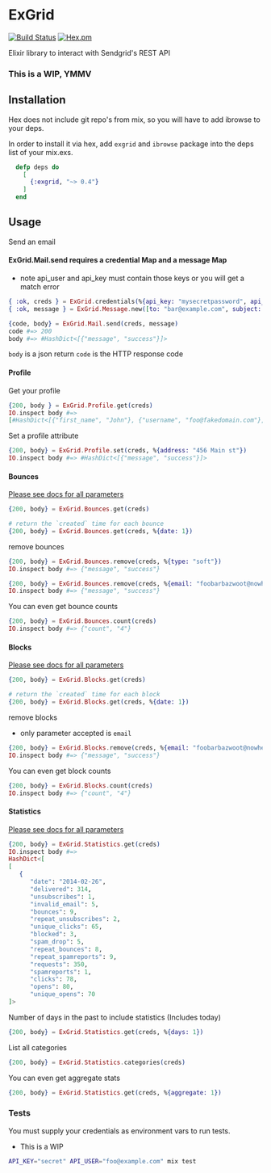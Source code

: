 ExGrid
======

[![Build Status](https://travis-ci.org/bradleyd/exgrid.svg?branch=master)](https://travis-ci.org/bradleyd/exgrid) [![Hex.pm](http://img.shields.io/hexpm/v/exgrid.svg)](https://hex.pm/packages/exgrid)


Elixir library to interact with Sendgrid's REST API

### This is a WIP, YMMV

## Installation
Hex does not include git repo's from mix, so you will have to add ibrowse to your deps.

In order to install it via hex, add `exgrid` and `ibrowse` package into the deps list of your mix.exs.

```elixir
  defp deps do
    [
      {:exgrid, "~> 0.4"}
    ]
  end
```

## Usage

Send an email
#### ExGrid.Mail.send requires a credential Map and a message Map
* note api_user and api_key must contain those keys or you will get a match error

```elixir
{ :ok, creds } = ExGrid.credentials(%{api_key: "mysecretpassword", api_user: "foo@example.com"})
{ :ok, message } = ExGrid.Message.new([to: "bar@example.com", subject: "hello world", from: "foo@example.com"])

{code, body} = ExGrid.Mail.send(creds, message)
code #=> 200
body #=> #HashDict<[{"message", "success"}]>
```
`body` is a json return
`code` is the HTTP response code

#### Profile
Get your profile

```elixir
{200, body } = ExGrid.Profile.get(creds)
IO.inspect body #=>
[#HashDict<[{"first_name", "John"}, {"username", "foo@fakedomain.com"}, {"website_access", "true"}, {"phone", "123456789"}, {"state", "CO"}, {"last_name", "Doe"}, {"address2", ""}, {"city", "Denver"}, {"email", "foo@fakedomain.com"}, {"website", "http://sendgrid.com"}, {"country", "US"}, {"active", "true"}, {"zip", "80020"}, {"address", "123 main st"}]>]
```

Set a profile attribute

```elixir
{200, body} = ExGrid.Profile.set(creds, %{address: "456 Main st"})
IO.inspect body #=> #HashDict<[{"message", "success"}]>
```

#### Bounces

[Please see docs for all parameters](https://sendgrid.com/docs/API_Reference/Web_API/bounces.html)

```elixir
{200, body} = ExGrid.Bounces.get(creds)
```

```elixir
# return the `created` time for each bounce
{200, body} = ExGrid.Bounces.get(creds, %{date: 1})
```

remove bounces

```elixir
{200, body} = ExGrid.Bounces.remove(creds, %{type: "soft"})
IO.inspect body #=> {"message", "success"}
```

```elixir
{200, body} = ExGrid.Bounces.remove(creds, %{email: "foobarbazwoot@nowhereland.biz"})
IO.inspect body #=> {"message", "success"}
```

You can even get bounce counts

```elixir
{200, body} = ExGrid.Bounces.count(creds)
IO.inspect body #=> {"count", "4"}
```

#### Blocks
[Please see docs for all parameters](https://sendgrid.com/docs/API_Reference/Web_API/blocks.html)

```elixir
{200, body} = ExGrid.Blocks.get(creds)
```

```elixir
# return the `created` time for each block
{200, body} = ExGrid.Blocks.get(creds, %{date: 1})
```

remove blocks

* only parameter accepted is `email`

```elixir
{200, body} = ExGrid.Blocks.remove(creds, %{email: "foobarbazwoot@nowhereland.biz"})
IO.inspect body #=> {"message", "success"}
```

You can even get block counts

```elixir
{200, body} = ExGrid.Blocks.count(creds)
IO.inspect body #=> {"count", "4"}
```

#### Statistics
[Please see docs for all parameters](https://sendgrid.com/docs/API_Reference/Web_API/Statistics.html)

```elixir
{200, body} = ExGrid.Statistics.get(creds)
IO.inspect body #=>
HashDict<[
[
   {
      "date": "2014-02-26",
      "delivered": 314,
      "unsubscribes": 1,
      "invalid_email": 5,
      "bounces": 9,
      "repeat_unsubscribes": 2,
      "unique_clicks": 65,
      "blocked": 3,
      "spam_drop": 5,
      "repeat_bounces": 8,
      "repeat_spamreports": 9,
      "requests": 350,
      "spamreports": 1,
      "clicks": 78,
      "opens": 80,
      "unique_opens": 70
]>

```

Number of days in the past to include statistics (Includes today)
```elixir
{200, body} = ExGrid.Statistics.get(creds, %{days: 1})
```

List all categories
```elixir
{200, body} = ExGrid.Statistics.categories(creds)
```

You can even get aggregate stats

```elixir
{200, body} = ExGrid.Statistics.get(creds, %{aggregate: 1})
```

### Tests
You must supply your credentials as environment vars to run tests.

* This is a WIP

```bash
API_KEY="secret" API_USER="foo@example.com" mix test
```
